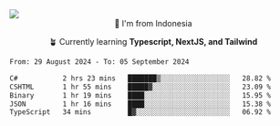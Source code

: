 
<img align = "center" src="https://readme-typing-svg.herokuapp.com?font=Fira+Code&size=25&pause=1000&color=00F713&center=true&vCenter=true&random=false&width=850&height=70&lines=Hi+There+%F0%9F%91%8B%2C+Im+Julian+Caesar;"/>
<br>

<div align = "center">
  📌 I'm from Indonesia
  
  🪴 Currently learning **Typescript, NextJS, and Tailwind**
</div>

<!--START_SECTION:waka-->

```txt
From: 29 August 2024 - To: 05 September 2024

C#           2 hrs 23 mins   ███████▒░░░░░░░░░░░░░░░░░   28.82 %
CSHTML       1 hr 55 mins    █████▓░░░░░░░░░░░░░░░░░░░   23.09 %
Binary       1 hr 19 mins    ████░░░░░░░░░░░░░░░░░░░░░   15.95 %
JSON         1 hr 16 mins    ████░░░░░░░░░░░░░░░░░░░░░   15.38 %
TypeScript   34 mins         █▓░░░░░░░░░░░░░░░░░░░░░░░   06.92 %
```

<!--END_SECTION:waka-->
